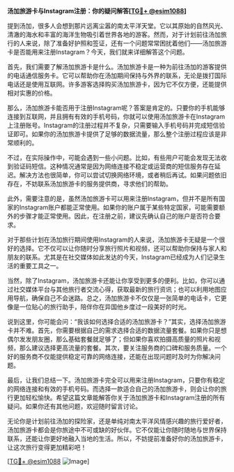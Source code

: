 **汤加旅游卡与Instagram注册：你的疑问解答[[TG💪+ @esim1088](https://t.me/s/esim1088)]**

提到汤加，很多人会想到那片远离尘嚣的南太平洋天堂。它以其原始的自然风光、清澈的海水和丰富的海洋生物吸引着世界各地的游客。然而，对于计划前往汤加旅行的人来说，除了准备好护照和签证，还有一个问题常常困扰着他们——汤加旅游卡是否能用来注册Instagram？今天，我们就来详细解答这个问题。

首先，我们需要了解汤加旅游卡是什么。汤加旅游卡是一种为前往汤加的游客提供的电话通信服务卡。它可以帮助你在汤加期间保持与外界的联系，无论是拨打国际电话还是使用互联网。许多游客选择购买汤加旅游卡，因为它不仅方便，还能提供相对实惠的价格。

那么，汤加旅游卡能否用于注册Instagram呢？答案是肯定的。只要你的手机能够连接到互联网，并且拥有有效的手机号码，你就可以使用汤加旅游卡在Instagram上注册账号。Instagram的注册过程并不复杂，只需要输入手机号码并完成短信验证即可。如果你的汤加旅游卡提供了足够的数据流量，那么整个注册过程应该是非常顺利的。

不过，在实际操作中，可能会遇到一些小问题。比如，有些用户可能会发现无法收到验证码短信。这种情况通常是因为网络连接不稳定或运营商的短信服务存在延迟。解决方法也很简单，你可以尝试切换网络环境，或者稍后再试。如果问题依旧存在，不妨联系汤加旅游卡的服务提供商，寻求他们的帮助。

此外，需要注意的是，虽然汤加旅游卡可以用来注册Instagram，但并不是所有国家的Instagram账户都能正常使用。如果你的账户属于某些特定国家，可能需要额外的步骤才能正常使用。因此，在注册之前，建议先确认自己的账户是否符合要求。

对于那些计划在汤加旅行期间使用Instagram的人来说，汤加旅游卡无疑是一个很好的选择。它不仅可以让你随时分享旅行照片和视频，还可以帮助你保持与家人和朋友的联系。尤其是在社交媒体如此发达的今天，Instagram已经成为人们记录生活的重要工具之一。

当然，除了Instagram，汤加旅游卡还能让你享受到更多的便利。比如，你可以通过社交媒体平台与其他旅行者交流心得，获取最新的旅行资讯；也可以利用地图应用导航，确保自己不会迷路。总之，汤加旅游卡不仅仅是一张简单的电话卡，它更像是一位贴心的旅行助手，陪伴你在异国他乡度过一段美好的时光。

说到这里，你可能会问：“我该如何选择合适的汤加旅游卡？”其实，选择汤加旅游卡并不难。首先，你需要根据自己的需求选择合适的数据流量套餐。如果你只是想偶尔发发朋友圈，那么基础套餐就足够了；但如果你喜欢拍摄高质量的照片和视频，那么建议选择更高流量的套餐。其次，要关注服务商的口碑和服务质量。一个好的服务商不仅能提供稳定可靠的网络连接，还能在出现问题时及时为你解决问题。

最后，让我们总结一下。汤加旅游卡完全可以用来注册Instagram，只要你有稳定的网络连接和有效的手机号码。而选择一款适合自己的汤加旅游卡，则会让你的旅行更加轻松愉快。希望这篇文章能解答你关于汤加旅游卡和Instagram注册的所有疑问。如果你还有其他问题，欢迎随时留言讨论。

无论你是计划前往汤加的探险家，还是单纯对南太平洋风情感兴趣的旅行爱好者，汤加旅游卡都会是你旅途中不可或缺的好伙伴。它不仅能让你随时随地与世界保持联系，还能让你更好地融入当地的生活。所以，不妨提前准备好你的汤加旅游卡，让这次旅行变得更加精彩吧！

[[TG💪+ @esim1088](https://t.me/s/esim1088) ![Image](https://i.postimg.cc/4NQfJmqS/Snipaste-2025-05-13-00-14-12.png)]